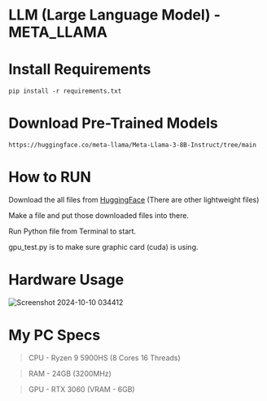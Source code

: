 # LLM (Large Language Model) - META_LLAMA

# Install Requirements
```
pip install -r requirements.txt
```
# Download Pre-Trained Models 
```
https://huggingface.co/meta-llama/Meta-Llama-3-8B-Instruct/tree/main
```
# How to RUN

Download the all files from [HuggingFace](https://huggingface.co/meta-llama/Meta-Llama-3-8B-Instruct/tree/main) (There are other lightweight files)

Make a file and put those downloaded files into there.

Run Python file from Terminal to start. 

gpu_test.py is to make sure graphic card (cuda) is using. 

# Hardware Usage 

![Screenshot 2024-10-10 034412](https://github.com/user-attachments/assets/a29809f4-ad12-4dee-a5c1-e93394d259c3)

# My PC Specs

> CPU  - Ryzen 9 5900HS (8 Cores 16 Threads)

> RAM  - 24GB (3200MHz)

> GPU  - RTX 3060 (VRAM - 6GB)
